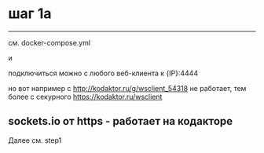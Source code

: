 # шаг 1а

---
см. docker-compose.yml

и

подключиться можно с любого веб-клиента к {IP}:4444

но вот например с http://kodaktor.ru/g/wsclient_54318 не работает, тем более с секурного https://kodaktor.ru/wsclient

sockets.io от https - работает на кодакторе
---

Далее см. step1






